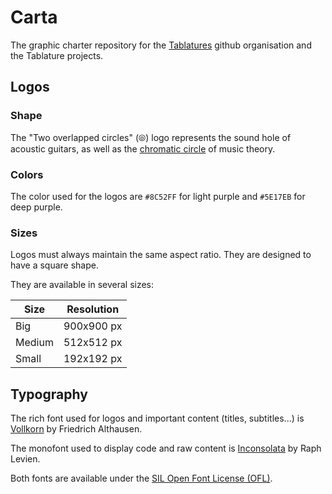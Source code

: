 # Carta

The graphic charter repository for the [Tablatures](https://github.com/tablatures) github organisation and the Tablature projects.

## Logos

### Shape

The "Two overlapped circles" (⦾) logo represents the sound hole of acoustic guitars, as well as the [chromatic circle](https://en.wikipedia.org/wiki/Circle_of_fifths) of music theory.

### Colors

The color used for the logos are `#8C52FF` for light purple and `#5E17EB` for deep purple.

### Sizes

Logos must always maintain the same aspect ratio. They are designed to have a square shape.

They are available in several sizes:

| Size | Resolution |
|---|---|
| Big  |  900x900 px |
| Medium  | 512x512 px  |
| Small  |  192x192 px |

## Typography

The rich font used for logos and important content (titles, subtitles...) is [Vollkorn](https://github.com/FAlthausen/Vollkorn-Typeface) by Friedrich Althausen.

The monofont used to display code and raw content is [Inconsolata](https://github.com/googlefonts/Inconsolata) by Raph Levien.

Both fonts are available under the [SIL Open Font License (OFL)](https://scripts.sil.org/cms/scripts/page.php?site_id=nrsi&id=OFL).
